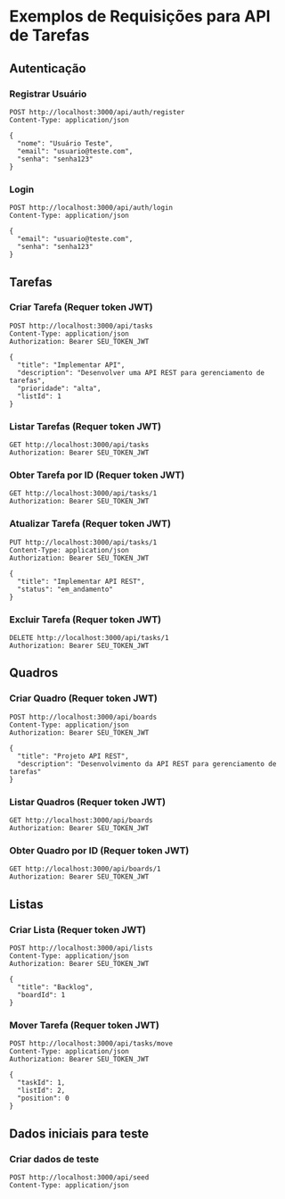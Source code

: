 # Exemplos de Requisições para API de Tarefas

## Autenticação

### Registrar Usuário
```
POST http://localhost:3000/api/auth/register
Content-Type: application/json

{
  "nome": "Usuário Teste",
  "email": "usuario@teste.com",
  "senha": "senha123"
}
```

### Login
```
POST http://localhost:3000/api/auth/login
Content-Type: application/json

{
  "email": "usuario@teste.com",
  "senha": "senha123"
}
```

## Tarefas

### Criar Tarefa (Requer token JWT)
```
POST http://localhost:3000/api/tasks
Content-Type: application/json
Authorization: Bearer SEU_TOKEN_JWT

{
  "title": "Implementar API",
  "description": "Desenvolver uma API REST para gerenciamento de tarefas",
  "prioridade": "alta",
  "listId": 1
}
```

### Listar Tarefas (Requer token JWT)
```
GET http://localhost:3000/api/tasks
Authorization: Bearer SEU_TOKEN_JWT
```

### Obter Tarefa por ID (Requer token JWT)
```
GET http://localhost:3000/api/tasks/1
Authorization: Bearer SEU_TOKEN_JWT
```

### Atualizar Tarefa (Requer token JWT)
```
PUT http://localhost:3000/api/tasks/1
Content-Type: application/json
Authorization: Bearer SEU_TOKEN_JWT

{
  "title": "Implementar API REST",
  "status": "em_andamento"
}
```

### Excluir Tarefa (Requer token JWT)
```
DELETE http://localhost:3000/api/tasks/1
Authorization: Bearer SEU_TOKEN_JWT
```

## Quadros

### Criar Quadro (Requer token JWT)
```
POST http://localhost:3000/api/boards
Content-Type: application/json
Authorization: Bearer SEU_TOKEN_JWT

{
  "title": "Projeto API REST",
  "description": "Desenvolvimento da API REST para gerenciamento de tarefas"
}
```

### Listar Quadros (Requer token JWT)
```
GET http://localhost:3000/api/boards
Authorization: Bearer SEU_TOKEN_JWT
```

### Obter Quadro por ID (Requer token JWT)
```
GET http://localhost:3000/api/boards/1
Authorization: Bearer SEU_TOKEN_JWT
```

## Listas

### Criar Lista (Requer token JWT)
```
POST http://localhost:3000/api/lists
Content-Type: application/json
Authorization: Bearer SEU_TOKEN_JWT

{
  "title": "Backlog",
  "boardId": 1
}
```

### Mover Tarefa (Requer token JWT)
```
POST http://localhost:3000/api/tasks/move
Content-Type: application/json
Authorization: Bearer SEU_TOKEN_JWT

{
  "taskId": 1,
  "listId": 2,
  "position": 0
}
```

## Dados iniciais para teste

### Criar dados de teste
```
POST http://localhost:3000/api/seed
Content-Type: application/json
```
